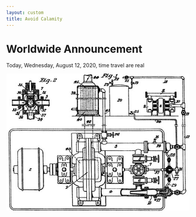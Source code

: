 ```yaml
---
layout: custom
title: Avoid Calamity
---
```


# Worldwide Announcement

Today, Wednesday, August 12, 2020, time travel are real

![Image](/assets/time-travel.jpg)
